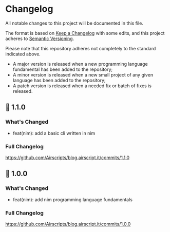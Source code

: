 # Changelog
All notable changes to this project will be documented in this file.  

The format is based on [Keep a Changelog](https://keepachangelog.com/en/1.0.0/) with some edits,
and this project adheres to [Semantic Versioning](https://semver.org/spec/v2.0.0.html).  

Please note that this repository adheres not completely to the standard indicated above.  
- A major version is released when a new programming language fundamental has been added to the repository;  
- A minor version is released when a new small project of any given language has been added to the repository;  
- A patch version is released when a needed fix or batch of fixes is released.
&nbsp;

## 🎉 1.1.0
### What's Changed
* feat(nim): add a basic cli written in nim

### Full Changelog 
https://github.com/Airscripts/blog.airscript.it/commits/1.1.0

## 🎉 1.0.0
### What's Changed
* feat(nim): add nim programming language fundamentals

### Full Changelog 
https://github.com/Airscripts/blog.airscript.it/commits/1.0.0